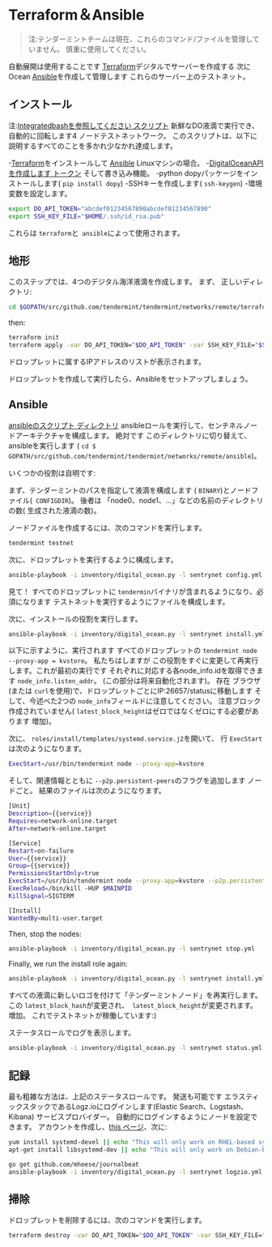 # Terraform＆Ansible

>注:テンダーミントチームは現在、これらのコマンド/ファイルを管理していません。 慎重に使用してください。

自動展開は使用することです
[Terraform](https://www.terraform.io/)デジタルでサーバーを作成する
次にOcean [Ansible](http://www.ansible.com/)を作成して管理します
これらのサーバー上のテストネット。

## インストール

注:[Integratedbashを参照してください
スクリプト](https://github.com/tendermint/tendermint/blob/master/networks/remote/integration.sh)
新鮮なDO液滴で実行でき、自動的に回転します4
ノードテストネットワーク。 このスクリプトは、以下に説明するすべてのことを多かれ少なかれ達成します。

-[Terraform](https://www.terraform.io/downloads.html)をインストールして
   [Ansible](http://docs.ansible.com/ansible/latest/installation_guide/intro_installation.html)
   Linuxマシンの場合。
-[DigitalOceanAPIを作成します
   トークン](https://cloud.digitalocean.com/settings/api/tokens)
   そして書き込み機能。
-python dopyパッケージをインストールします( `pip install dopy`)
-SSHキーを作成します( `ssh-keygen`)
-環境変数を設定します。

```sh
export DO_API_TOKEN="abcdef01234567890abcdef01234567890"
export SSH_KEY_FILE="$HOME/.ssh/id_rsa.pub"
```

これらは `terraform`と` ansible`によって使用されます。

## 地形

このステップでは、4つのデジタル海洋液滴を作成します。 まず、
正しいディレクトリ:

```sh
cd $GOPATH/src/github.com/tendermint/tendermint/networks/remote/terraform
```

then:

```sh
terraform init
terraform apply -var DO_API_TOKEN="$DO_API_TOKEN" -var SSH_KEY_FILE="$SSH_KEY_FILE"
```

ドロップレットに属するIPアドレスのリストが表示されます。

ドロップレットを作成して実行したら、Ansibleをセットアップしましょう。

## Ansible

[ansibleのスクリプト
ディレクトリ](https://github.com/tendermint/tendermint/tree/master/networks/remote/ansible)
ansibleロールを実行して、センチネルノードアーキテクチャを構成します。 絶対です
このディレクトリに切り替えて、ansibleを実行します
( `cd $ GOPATH/src/github.com/tendermint/tendermint/networks/remote/ansible`)。

いくつかの役割は自明です:

まず、テンダーミントのパスを指定して液滴を構成します
( `BINARY`)とノードファイル(` CONFIGDIR`)。 後者は
「node0、node1、...」などの名前のディレクトリの数(
生成された液滴の数)。

ノードファイルを作成するには、次のコマンドを実行します。

```sh
tendermint testnet
```

次に、ドロップレットを実行するように構成します。

```sh
ansible-playbook -i inventory/digital_ocean.py -l sentrynet config.yml -e BINARY=$GOPATH/src/github.com/tendermint/tendermint/build/tendermint -e CONFIGDIR=$GOPATH/src/github.com/tendermint/tendermint/networks/remote/ansible/mytestnet
```

見て！ すべてのドロップレットに `tendermin`バイナリが含まれるようになり、必須になります
テストネットを実行するようにファイルを構成します。

次に、インストールの役割を実行します。

```sh
ansible-playbook -i inventory/digital_ocean.py -l sentrynet install.yml
```

以下に示すように、実行されます
すべてのドロップレットの `tendermint node --proxy-app = kvstore`。 私たちはしますが
この役割をすぐに変更して再実行します。これが最初の実行です
それぞれに対応する各node_info.idを取得できます
`node_info.listen_addr`。 (この部分は将来自動化されます)。 存在
ブラウザ(または `curl`を使用)で、ドロップレットごとにIP:26657/statusに移動します
そして、今述べた2つの `node_info`フィールドに注意してください。 注意ブロック
作成されていません( `latest_block_height`はゼロではなくゼロにする必要があります
増加)。

次に、 `roles/install/templates/systemd.service.j2`を開いて、
行 `ExecStart`は次のようになります。

```sh
ExecStart=/usr/bin/tendermint node --proxy-app=kvstore
```

そして、関連情報とともに `--p2p.persistent-peers`のフラグを追加します
ノードごと。 結果のファイルは次のようになります。

```sh
[Unit]
Description={{service}}
Requires=network-online.target
After=network-online.target

[Service]
Restart=on-failure
User={{service}}
Group={{service}}
PermissionsStartOnly=true
ExecStart=/usr/bin/tendermint node --proxy-app=kvstore --p2p.persistent-peers=167b80242c300bf0ccfb3ced3dec60dc2a81776e@165.227.41.206:26656,3c7a5920811550c04bf7a0b2f1e02ab52317b5e6@165.227.43.146:26656,303a1a4312c30525c99ba66522dd81cca56a361a@159.89.115.32:26656,b686c2a7f4b1b46dca96af3a0f31a6a7beae0be4@159.89.119.125:26656
ExecReload=/bin/kill -HUP $MAINPID
KillSignal=SIGTERM

[Install]
WantedBy=multi-user.target
```

Then, stop the nodes:

```sh
ansible-playbook -i inventory/digital_ocean.py -l sentrynet stop.yml
```

Finally, we run the install role again:

```sh
ansible-playbook -i inventory/digital_ocean.py -l sentrynet install.yml
```

すべての液滴に新しいロゴを付けて「テンダーミントノード」を再実行します。 この
`latest_block_hash`が変更され、` latest_block_height`が変更されます。
増加。 これでテストネットが稼働しています:)

ステータスロールでログを表示します。

```sh
ansible-playbook -i inventory/digital_ocean.py -l sentrynet status.yml
```

## 記録

最も粗雑な方法は、上記のステータスロールです。 発送も可能です
エラスティックスタックであるLogz.ioにログインします(Elastic Search、Logstash、Kibana)
サービスプロバイダー。 自動的にログインするようにノードを設定できます。
アカウントを作成し、[this
ページ](https://app.logz.io/#/dashboard/data-sources/Filebeat)、次に:

```sh
yum install systemd-devel || echo "This will only work on RHEL-based systems."
apt-get install libsystemd-dev || echo "This will only work on Debian-based systems."

go get github.com/mheese/journalbeat
ansible-playbook -i inventory/digital_ocean.py -l sentrynet logzio.yml -e LOGZIO_TOKEN=ABCDEFGHIJKLMNOPQRSTUVWXYZ012345
```

## 掃除

ドロップレットを削除するには、次のコマンドを実行します。

```sh
terraform destroy -var DO_API_TOKEN="$DO_API_TOKEN" -var SSH_KEY_FILE="$SSH_KEY_FILE"
```
